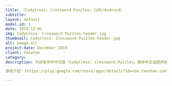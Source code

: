 ```yaml
---
title: 『CodyCross: Crossword Puzzles』（iOS/Android）
subtitle: 
layout: default
modal-id: 1
date: 2019-12-01
img: CodyCross- Crossword Puzzles-header.jpg
thumbnail: CodyCross- Crossword Puzzles-header.jpg
alt: image-alt
project-date: December 2019
client: Fanatee
category: 
description: 为研发中的中文版『CodyCross: Crossword Puzzles』撰写中文谜题并编辑谜题库

游戏介绍：[https://play.google.com/store/apps/details?id=com.fanatee.cody&hl=zh](https://play.google.com/store/apps/details?id=com.fanatee.cody&hl=zh)

---
```

